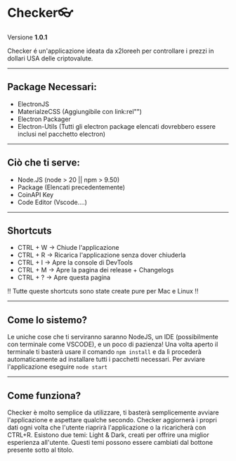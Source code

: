 # Checker👓

Versione **1.0.1**

Checker é un'applicazione ideata da x2loreeh per controllare i prezzi in dollari USA delle criptovalute.


------------------------------------------------------------------------

## Package Necessari:

- ElectronJS
- MaterialzeCSS (Aggiungibile con link:rel"")
- Electron Packager
- Electron-Utils
(Tutti gli electron package elencati dovrebbero essere inclusi nel pacchetto electron)
------------------------------------------------------------------------

## Ciò che ti serve:

- Node.JS (node > 20 || npm > 9.50)
- Package (Elencati precedentemente)
- CoinAPI Key
- Code Editor (Vscode....)

------------------------------------------------------------------------

## Shortcuts

- CTRL + W -> Chiude l'applicazione
- CTRL + R -> Ricarica l'applicazione senza dover chiuderla
- CTRL + I -> Apre la console di DevTools
- CTRL + M -> Apre la pagina dei release + Changelogs
- CTRL + ? -> Apre questa pagina

!! Tutte queste shortcuts sono state create pure per Mac e Linux !!

------------------------------------------------------------------------

## Come lo sistemo?

Le uniche cose che ti serviranno saranno NodeJS, un IDE (possibilmente con terminale come VSCODE), e un poco di pazienza!   Una volta aperto il terminale ti basterà usare il comando ```npm install``` e da lì procederà automaticamente ad installare tutti i pacchetti necessari.  Per avviare l'applicazione eseguire ```node start```

------------------------------------------------------------------------

## Come funziona?

Checker è molto semplice da utilizzare, ti basterà semplicemente avviare l'applicazione e aspettare qualche secondo.  Checker aggiornerà i propri dati ogni volta che l'utente riaprirà l'applicazione o la ricaricherà con CTRL+R.  Esistono due temi: Light & Dark, creati per offrire una miglior esperienza all'utente. Questi temi possono essere cambiati dal bottone presente sotto al titolo.
